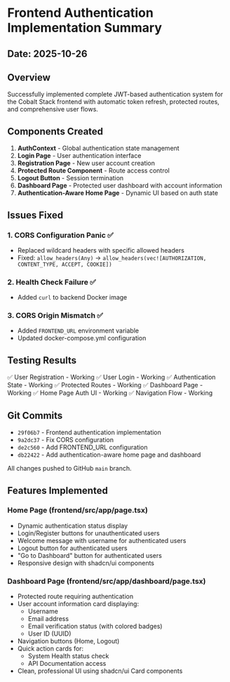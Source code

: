 # Frontend Authentication Implementation Summary

## Date: 2025-10-26

## Overview
Successfully implemented complete JWT-based authentication system for the Cobalt Stack frontend with automatic token refresh, protected routes, and comprehensive user flows.

## Components Created

1. **AuthContext** - Global authentication state management
2. **Login Page** - User authentication interface
3. **Registration Page** - New user account creation
4. **Protected Route Component** - Route access control
5. **Logout Button** - Session termination
6. **Dashboard Page** - Protected user dashboard with account information
7. **Authentication-Aware Home Page** - Dynamic UI based on auth state

## Issues Fixed

### 1. CORS Configuration Panic ✅
- Replaced wildcard headers with specific allowed headers
- Fixed: `allow_headers(Any)` → `allow_headers(vec![AUTHORIZATION, CONTENT_TYPE, ACCEPT, COOKIE])`

### 2. Health Check Failure ✅
- Added `curl` to backend Docker image

### 3. CORS Origin Mismatch ✅
- Added `FRONTEND_URL` environment variable
- Updated docker-compose.yml configuration

## Testing Results

✅ User Registration - Working
✅ User Login - Working
✅ Authentication State - Working
✅ Protected Routes - Working
✅ Dashboard Page - Working
✅ Home Page Auth UI - Working
✅ Navigation Flow - Working

## Git Commits

- `29f06b7` - Frontend authentication implementation
- `9a2dc37` - Fix CORS configuration
- `de2c560` - Add FRONTEND_URL configuration
- `db22422` - Add authentication-aware home page and dashboard

All changes pushed to GitHub `main` branch.

## Features Implemented

### Home Page (frontend/src/app/page.tsx)
- Dynamic authentication status display
- Login/Register buttons for unauthenticated users
- Welcome message with username for authenticated users
- Logout button for authenticated users
- "Go to Dashboard" button for authenticated users
- Responsive design with shadcn/ui components

### Dashboard Page (frontend/src/app/dashboard/page.tsx)
- Protected route requiring authentication
- User account information card displaying:
  - Username
  - Email address
  - Email verification status (with colored badges)
  - User ID (UUID)
- Navigation buttons (Home, Logout)
- Quick action cards for:
  - System Health status check
  - API Documentation access
- Clean, professional UI using shadcn/ui Card components
